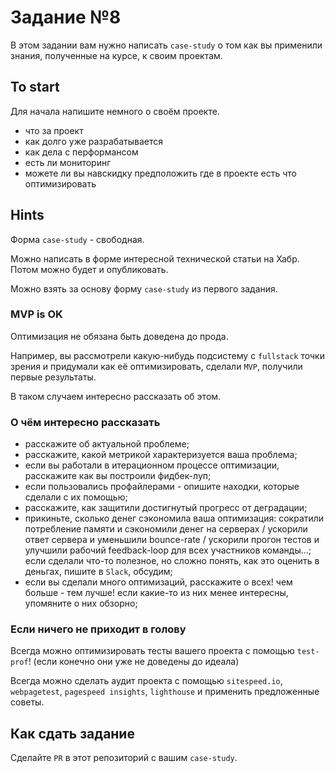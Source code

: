 # Задание №8

В этом задании вам нужно написать `case-study` о том как вы применили знания, полученные на курсе, к своим проектам.

## To start

Для начала напишите немного о своём проекте.

- что за проект
- как долго уже разрабатывается
- как дела с перформансом
- есть ли мониторинг
- можете ли вы навскидку предположить где в проекте есть что оптимизировать

## Hints

Форма `case-study` - свободная.

Можно написать в форме интересной технической статьи на Хабр. Потом можно будет и опубликовать.

Можно взять за основу форму `case-study` из первого задания.

### MVP is OK

Оптимизация не обязана быть доведена до прода.

Например, вы рассмотрели какую-нибудь подсистему с `fullstack` точки зрения и придумали как её оптимизировать, сделали `MVP`, получили первые результаты.

В таком случаем интересно рассказать об этом.


### О чём интересно рассказать

- расскажите об актуальной проблеме;
- расскажите, какой метрикой характеризуется ваша проблема;
- если вы работали в итерационном процессе оптимизации, расскажите как вы построили фидбек-луп;
- если пользовались профайлерами - опишите находки, которые сделали с их помощью;
- расскажите, как защитили достигнутый прогресс от деградации;
- прикиньте, сколько денег сэкономила ваша оптимизация: сократили потребление памяти и сэкономили денег на серверах / ускорили ответ сервера и уменьшили bounce-rate / ускорили прогон тестов и улучшили рабочий feedback-loop для всех участников команды...; если сделали что-то полезное, но сложно понять, как это оценить в деньгах, пишите в `Slack`, обсудим;
- если вы сделали много оптимизаций, расскажите о всех! чем больше - тем лучше! если какие-то из них менее интересны, упомяните о них обзорно;

### Если ничего не приходит в голову

Всегда можно оптимизировать тесты вашего проекта с помощью `test-prof`! (если конечно они уже не доведены до идеала)

Всегда можно сделать аудит проекта с помощью `sitespeed.io`, `webpagetest`, `pagespeed insights`, `lighthouse` и применить предложенные советы.

## Как сдать задание

Сделайте `PR` в этот репозиторий с вашим `case-study`.
